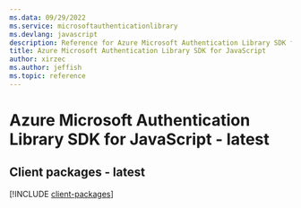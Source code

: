 ```yaml
---
ms.data: 09/29/2022
ms.service: microsoftauthenticationlibrary
ms.devlang: javascript
description: Reference for Azure Microsoft Authentication Library SDK for JavaScript
title: Azure Microsoft Authentication Library SDK for JavaScript
author: xirzec
ms.author: jeffish
ms.topic: reference
---
```

# Azure Microsoft Authentication Library SDK for JavaScript - latest

## Client packages - latest
[!INCLUDE [client-packages](microsoft-authentication-library-client-index.md)]